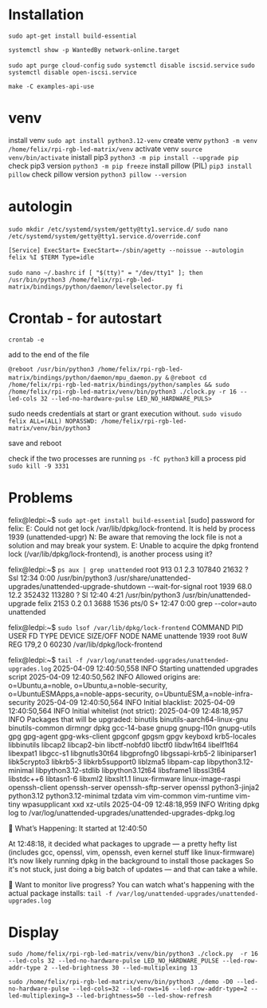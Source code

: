 # Installation

`sudo apt-get install build-essential`

`systemctl show -p WantedBy network-online.target`

`sudo apt purge cloud-config`
`sudo systemctl disable iscsid.service`
`sudo systemctl disable open-iscsi.service`

`make -C examples-api-use`

# venv
install venv
`sudo apt install python3.12-venv`
create venv
`python3 -m venv /home/felix/rpi-rgb-led-matrix/venv`
activate venv
`source venv/bin/activate`
inistall pip3
`python3 -m pip install --upgrade pip`
check pip3 version
`python3 -m pip freeze`
install pillow (PIL)
`pip3 install pillow`
check pillow version
`python3 pillow --version`

# autologin
`sudo mkdir /etc/systemd/system/getty@tty1.service.d/`
`sudo nano /etc/systemd/system/getty@tty1.service.d/override.conf`

`[Service]
ExecStart=
ExecStart=-/sbin/agetty --noissue --autologin felix %I $TERM
Type=idle`

`sudo nano ~/.bashrc`
`if [ "$(tty)" = "/dev/tty1" ]; then
  /usr/bin/python3 /home/felix/rpi-rgb-led-matrix/bindings/python/daemon/levelselector.py
fi`

# Crontab - for autostart
`crontab -e`

add to the end of the file

`@reboot /usr/bin/python3 /home/felix/rpi-rgb-led-matrix/bindings/python/daemon/mpu_daemon.py &`
`@reboot cd /home/felix/rpi-rgb-led-matrix/bindings/python/samples && sudo /home/felix/rpi-rgb-led-matrix/venv/bin/python3 ./clock.py -r 16 --led-cols 32 --led-no-hardware-pulse LED_NO_HARDWARE_PULS>`

sudo needs credentials at start or grant execution without.
`sudo visudo`
`felix ALL=(ALL) NOPASSWD: /home/felix/rpi-rgb-led-matrix/venv/bin/python3`

save and reboot

check if the two processes are running
`ps -fC python3`
kill a process pid
`sudo kill -9 3331`

# Problems

felix@ledpi:~$ `sudo apt-get install build-essential`
[sudo] password for felix:
E: Could not get lock /var/lib/dpkg/lock-frontend. It is held by process 1939 (unattended-upgr)
N: Be aware that removing the lock file is not a solution and may break your system.
E: Unable to acquire the dpkg frontend lock (/var/lib/dpkg/lock-frontend), is another process using it?

felix@ledpi:~$ `ps aux | grep unattended`
root         913  0.1  2.3 107840 21632 ?        Ssl  12:34   0:00 /usr/bin/python3 /usr/share/unattended-upgrades/unattended-upgrade-shutdown --wait-for-signal
root        1939 68.0 12.2 352432 113280 ?       Sl   12:40   4:21 /usr/bin/python3 /usr/bin/unattended-upgrade
felix       2153  0.2  0.1   3688  1536 pts/0    S+   12:47   0:00 grep --color=auto unattended

felix@ledpi:~$ `sudo lsof /var/lib/dpkg/lock-frontend`
COMMAND    PID USER   FD   TYPE DEVICE SIZE/OFF  NODE NAME
unattende 1939 root    8uW  REG  179,2        0 60230 /var/lib/dpkg/lock-frontend

felix@ledpi:~$ `tail -f /var/log/unattended-upgrades/unattended-upgrades.log`
2025-04-09 12:40:50,558 INFO Starting unattended upgrades script
2025-04-09 12:40:50,562 INFO Allowed origins are: o=Ubuntu,a=noble, o=Ubuntu,a=noble-security, o=UbuntuESMApps,a=noble-apps-security, o=UbuntuESM,a=noble-infra-security
2025-04-09 12:40:50,564 INFO Initial blacklist:
2025-04-09 12:40:50,564 INFO Initial whitelist (not strict):
2025-04-09 12:48:18,957 INFO Packages that will be upgraded: binutils binutils-aarch64-linux-gnu binutils-common dirmngr dpkg gcc-14-base gnupg gnupg-l10n gnupg-utils gpg gpg-agent gpg-wks-client gpgconf gpgsm gpgv keyboxd krb5-locales libbinutils libcap2 libcap2-bin libctf-nobfd0 libctf0 libdw1t64 libelf1t64 libexpat1 libgcc-s1 libgnutls30t64 libgprofng0 libgssapi-krb5-2 libiniparser1 libk5crypto3 libkrb5-3 libkrb5support0 liblzma5 libpam-cap libpython3.12-minimal libpython3.12-stdlib libpython3.12t64 libsframe1 libssl3t64 libstdc++6 libtasn1-6 libxml2 libxslt1.1 linux-firmware linux-image-raspi openssh-client openssh-server openssh-sftp-server openssl python3-jinja2 python3.12 python3.12-minimal tzdata vim vim-common vim-runtime vim-tiny wpasupplicant xxd xz-utils
2025-04-09 12:48:18,959 INFO Writing dpkg log to /var/log/unattended-upgrades/unattended-upgrades-dpkg.log


🧠 What’s Happening:
It started at 12:40:50

At 12:48:18, it decided what packages to upgrade — a pretty hefty list (includes gcc, openssl, vim, openssh, even kernel stuff like linux-firmware)
It’s now likely running dpkg in the background to install those packages
So it's not stuck, just doing a big batch of updates — and that can take a while.

🧪 Want to monitor live progress?
You can watch what's happening with the actual package installs:
`tail -f /var/log/unattended-upgrades/unattended-upgrades.log`


# Display
`sudo /home/felix/rpi-rgb-led-matrix/venv/bin/python3 ./clock.py  -r 16 --led-cols 32 --led-no-hardware-pulse LED_NO_HARDWARE_PULSE --led-row-addr-type 2 --led-brightness 30 --led-multiplexing 13`

`sudo /home/felix/rpi-rgb-led-matrix/venv/bin/python3 ./demo -D0 --led-no-hardware-pulse --led-cols=32 --led-rows=16 --led-row-addr-type=2 --led-multiplexing=3 --led-brightness=50 --led-show-refresh`